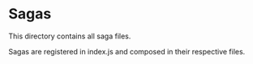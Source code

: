 # Sagas

This directory contains all saga files.

Sagas are registered in index.js and composed in their respective files.
